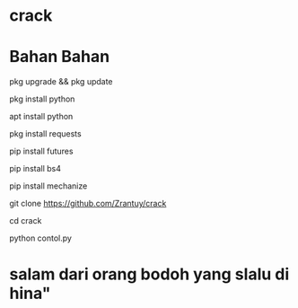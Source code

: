 # crack

Bahan Bahan
===========

pkg upgrade && pkg update 

pkg install python 

apt install python 

pkg install requests 

pip install futures

pip install bs4

pip install mechanize 

git clone https://github.com/Zrantuy/crack

cd crack 

python contol.py

salam dari orang bodoh yang slalu di hina"
=========================================
